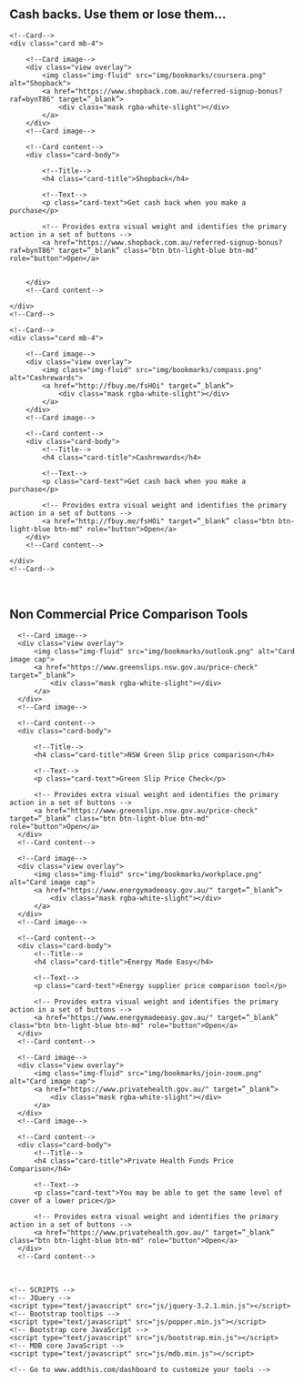 <main>
  <div class="container">

<br />
<br />
<br /><br />
<h2>Cash backs. Use them or lose them...</h2>

  <!--Card group-->
<div class="card-deck">

    <!--Card-->
    <div class="card mb-4">

        <!--Card image-->
        <div class="view overlay">
            <img class="img-fluid" src="img/bookmarks/coursera.png" alt="Shopback">
            <a href="https://www.shopback.com.au/referred-signup-bonus?raf=bynT86" target=”_blank”>
                <div class="mask rgba-white-slight"></div>
            </a>
        </div>
        <!--Card image-->

        <!--Card content-->
        <div class="card-body">

            <!--Title-->
            <h4 class="card-title">Shopback</h4>

            <!--Text-->
            <p class="card-text">Get cash back when you make a purchase</p>

            <!-- Provides extra visual weight and identifies the primary action in a set of buttons -->
            <a href="https://www.shopback.com.au/referred-signup-bonus?raf=bynT86" target=”_blank” class="btn btn-light-blue btn-md" role="button">Open</a>


        </div>
        <!--Card content-->

    </div>
    <!--Card-->

    <!--Card-->
    <div class="card mb-4">

        <!--Card image-->
        <div class="view overlay">
            <img class="img-fluid" src="img/bookmarks/compass.png" alt="Cashrewards">
            <a href="http://fbuy.me/fsHOi" target=”_blank”>
                <div class="mask rgba-white-slight"></div>
            </a>
        </div>
        <!--Card image-->

        <!--Card content-->
        <div class="card-body">
            <!--Title-->
            <h4 class="card-title">Cashrewards</h4>

            <!--Text-->
            <p class="card-text">Get cash back when you make a purchase</p>

            <!-- Provides extra visual weight and identifies the primary action in a set of buttons -->
            <a href="http://fbuy.me/fsHOi" target=”_blank” class="btn btn-light-blue btn-md" role="button">Open</a>
        </div>
        <!--Card content-->

    </div>
    <!--Card-->


</div>
<!--Card group-->
<br />
<h2>Non Commercial Price Comparison Tools</h2>

<!--Card group-->
<div class="card-deck">

  <!--Card-->
  <div class="card mb-4">

      <!--Card image-->
      <div class="view overlay">
          <img class="img-fluid" src="img/bookmarks/outlook.png" alt="Card image cap">
          <a href="https://www.greenslips.nsw.gov.au/price-check" target=”_blank”>
              <div class="mask rgba-white-slight"></div>
          </a>
      </div>
      <!--Card image-->

      <!--Card content-->
      <div class="card-body">

          <!--Title-->
          <h4 class="card-title">NSW Green Slip price comparison</h4>

          <!--Text-->
          <p class="card-text">Green Slip Price Check</p>

          <!-- Provides extra visual weight and identifies the primary action in a set of buttons -->
          <a href="https://www.greenslips.nsw.gov.au/price-check" target=”_blank” class="btn btn-light-blue btn-md" role="button">Open</a>
      </div>
      <!--Card content-->

  </div>
  <!--Card-->

  <!--Card-->
  <div class="card mb-4">

      <!--Card image-->
      <div class="view overlay">
          <img class="img-fluid" src="img/bookmarks/workplace.png" alt="Card image cap">
          <a href="https://www.energymadeeasy.gov.au/" target=”_blank”>
              <div class="mask rgba-white-slight"></div>
          </a>
      </div>
      <!--Card image-->

      <!--Card content-->
      <div class="card-body">
          <!--Title-->
          <h4 class="card-title">Energy Made Easy</h4>

          <!--Text-->
          <p class="card-text">Energy supplier price comparison tool</p>

          <!-- Provides extra visual weight and identifies the primary action in a set of buttons -->
          <a href="https://www.energymadeeasy.gov.au/" target=”_blank” class="btn btn-light-blue btn-md" role="button">Open</a>
      </div>
      <!--Card content-->

  </div>
  <!--Card-->

  <!--Card-->
  <div class="card mb-4">

      <!--Card image-->
      <div class="view overlay">
          <img class="img-fluid" src="img/bookmarks/join-zoom.png" alt="Card image cap">
          <a href="https://www.privatehealth.gov.au/" target=”_blank”>
              <div class="mask rgba-white-slight"></div>
          </a>
      </div>
      <!--Card image-->

      <!--Card content-->
      <div class="card-body">
          <!--Title-->
          <h4 class="card-title">Private Health Funds Price Comparison</h4>

          <!--Text-->
          <p class="card-text">You may be able to get the same level of cover of a lower price</p>

          <!-- Provides extra visual weight and identifies the primary action in a set of buttons -->
          <a href="https://www.privatehealth.gov.au/" target=”_blank” class="btn btn-light-blue btn-md" role="button">Open</a>
      </div>
      <!--Card content-->

  </div>
  <!--Card-->

</div>
<!--Card group-->
<br />


</div>
<!--Container-->

</main>
<!--Main-->

    <!-- SCRIPTS -->
    <!-- JQuery -->
    <script type="text/javascript" src="js/jquery-3.2.1.min.js"></script>
    <!-- Bootstrap tooltips -->
    <script type="text/javascript" src="js/popper.min.js"></script>
    <!-- Bootstrap core JavaScript -->
    <script type="text/javascript" src="js/bootstrap.min.js"></script>
    <!-- MDB core JavaScript -->
    <script type="text/javascript" src="js/mdb.min.js"></script>

    <!-- Go to www.addthis.com/dashboard to customize your tools -->
  <script type="text/javascript" src="//s7.addthis.com/js/300/addthis_widget.js#pubid=ra-5aa2caf147584cfe"></script>


</body>

</html>
